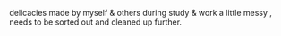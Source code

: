 delicacies made by myself & others during study & work
a little messy , needs to be sorted out and cleaned up further.
